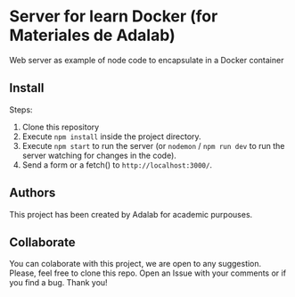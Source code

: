 # Server for learn Docker (for Materiales de Adalab)

Web server as example of node code to encapsulate in a Docker container

## Install
  
Steps:
1. Clone this repository
1. Execute `npm install` inside the project directory.
1. Execute `npm start` to run the server (or `nodemon` / `npm run dev` to run the server watching for changes in the code).
1. Send a form or a fetch() to `http://localhost:3000/`.

## Authors

This project has been created by Adalab for academic purpouses.

## Collaborate

You can colaborate with this project, we are open to any suggestion. Please, feel free to clone this repo. Open an Issue with your comments or if you find a bug. Thank you!